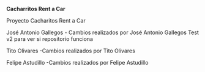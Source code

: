 **Cacharritos Rent a Car**

Proyecto Cacharitos Rent a Car

José Antonio Gallegos - Cambios realizados por José Antonio Gallegos
Test v2 para ver si repositorio funciona

Tito Olivares
-Cambios realizados por Tito Olivares

Felipe Astudillo
-Cambios realizados por Felipe Astudillo